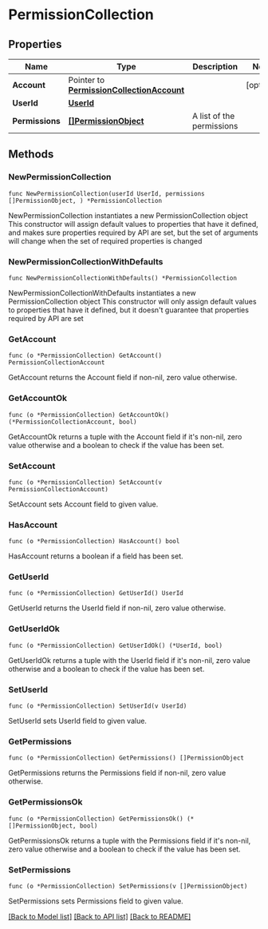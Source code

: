 # PermissionCollection

## Properties

Name | Type | Description | Notes
------------ | ------------- | ------------- | -------------
**Account** | Pointer to [**PermissionCollectionAccount**](PermissionCollectionAccount.md) |  | [optional] 
**UserId** | [**UserId**](UserId.md) |  | 
**Permissions** | [**[]PermissionObject**](PermissionObject.md) | A list of the permissions | 

## Methods

### NewPermissionCollection

`func NewPermissionCollection(userId UserId, permissions []PermissionObject, ) *PermissionCollection`

NewPermissionCollection instantiates a new PermissionCollection object
This constructor will assign default values to properties that have it defined,
and makes sure properties required by API are set, but the set of arguments
will change when the set of required properties is changed

### NewPermissionCollectionWithDefaults

`func NewPermissionCollectionWithDefaults() *PermissionCollection`

NewPermissionCollectionWithDefaults instantiates a new PermissionCollection object
This constructor will only assign default values to properties that have it defined,
but it doesn't guarantee that properties required by API are set

### GetAccount

`func (o *PermissionCollection) GetAccount() PermissionCollectionAccount`

GetAccount returns the Account field if non-nil, zero value otherwise.

### GetAccountOk

`func (o *PermissionCollection) GetAccountOk() (*PermissionCollectionAccount, bool)`

GetAccountOk returns a tuple with the Account field if it's non-nil, zero value otherwise
and a boolean to check if the value has been set.

### SetAccount

`func (o *PermissionCollection) SetAccount(v PermissionCollectionAccount)`

SetAccount sets Account field to given value.

### HasAccount

`func (o *PermissionCollection) HasAccount() bool`

HasAccount returns a boolean if a field has been set.

### GetUserId

`func (o *PermissionCollection) GetUserId() UserId`

GetUserId returns the UserId field if non-nil, zero value otherwise.

### GetUserIdOk

`func (o *PermissionCollection) GetUserIdOk() (*UserId, bool)`

GetUserIdOk returns a tuple with the UserId field if it's non-nil, zero value otherwise
and a boolean to check if the value has been set.

### SetUserId

`func (o *PermissionCollection) SetUserId(v UserId)`

SetUserId sets UserId field to given value.


### GetPermissions

`func (o *PermissionCollection) GetPermissions() []PermissionObject`

GetPermissions returns the Permissions field if non-nil, zero value otherwise.

### GetPermissionsOk

`func (o *PermissionCollection) GetPermissionsOk() (*[]PermissionObject, bool)`

GetPermissionsOk returns a tuple with the Permissions field if it's non-nil, zero value otherwise
and a boolean to check if the value has been set.

### SetPermissions

`func (o *PermissionCollection) SetPermissions(v []PermissionObject)`

SetPermissions sets Permissions field to given value.



[[Back to Model list]](./README.md#documentation-for-models) [[Back to API list]](./README.md#documentation-for-api-endpoints) [[Back to README]](./README.md)


